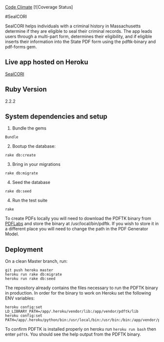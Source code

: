 [Code Climate](https://codeclimate.com/github/brendanboyle87/seal-cori.png) [![Coverage Status]

#SealCORI

SealCORI helps individuals with a criminal history in Massachusetts determine if
they are eligible to seal their criminal records. The app leads
users through a multi-part form, determines their eligibility, and if eligible
inserts their information into the State PDF form using the pdftk-binary
and pdf-forms gem.  

## Live app hosted on Heroku
[SealCORI](www.sealcori.com)

## Ruby Version
2.2.2

## System dependencies and setup

1. Bundle the gems

  ```
  Bundle

  ```

2. Bootup the database:

  ```
  rake db:create
  ```

3. Bring in your migrations

  ```
  rake db:migrate
  ```

4.  Seed the database

  ```
  rake db:seed

  ```

4. Run the test suite

  ```
  rake
  ```
To create PDFs locally you will need to download the PDFTK binary from [PDFLabs](https://www.pdflabs.com/tools/pdftk-server/) and store the binary at /usr/local/bin/pdftk. If you wish to store it in a different place you will need to change the path in the PDF Generator Model.

## Deployment

On a clean Master branch, run:

  ```
  git push heroku master
  heroku run rake db:migrate
  heroku run rake db:seed
  ```
The repository already contains the files necessary to run the PDFTK binary in production.
In order for the binary to work on Heroku set the following ENV variables:
```
heroku config:set LD_LIBRARY_PATH=/app/.heroku/vendor/lib:/app/vendor/pdftk/lib
heroku config:set PATH=/app/.heroku/python/bin:/usr/local/bin:/usr/bin:/bin:/app/vendor/pdftk/bin
```
To confirm PDFTK is installed properly on heroku run ```heroku run bash``` then
enter ```pdftk```. You should see the help output from the PDFTK binary.
